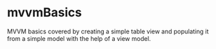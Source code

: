 # mvvmBasics

MVVM basics covered by creating a simple table view and populating it from a simple model with the help of a view model.
